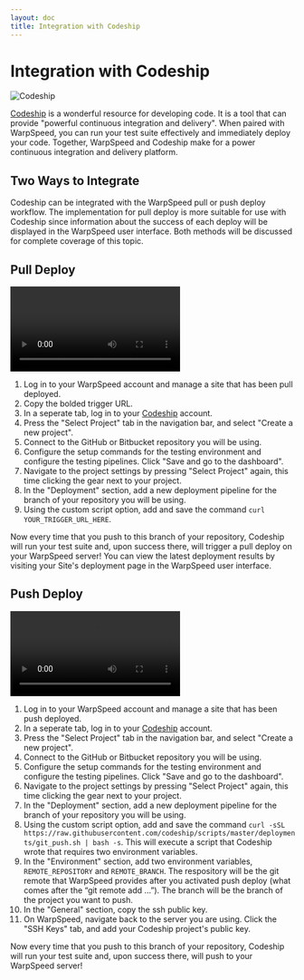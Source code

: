 ```yaml
---
layout: doc
title: Integration with Codeship
---
```


# Integration with Codeship

![Codeship](http://i0.wp.com/webuilddesign.com/wp-content/uploads/2014/10/codeship.jpg) 

[Codeship](https://codeship.com) is a wonderful resource for developing code. It is a tool that can provide "powerful continuous integration and delivery". When paired with WarpSpeed, you can run your test suite effectively and immediately deploy your code. Together, WarpSpeed and Codeship make for a power continuous integration and delivery platform.

## Two Ways to Integrate

Codeship can be integrated with the WarpSpeed pull or push deploy workflow. The implementation for pull deploy is more suitable for use with Codeship since information about the success of each deploy will be displayed in the WarpSpeed user interface. Both methods will be discussed for complete coverage of this topic.

## Pull Deploy

<video src="http://warpspeedio.s3.amazonaws.com/ws_codeship_pull.mp4" controls preload="auto" height="auto"></video>

1. Log in to your WarpSpeed account and manage a site that has been pull deployed.
1. Copy the bolded trigger URL.
1. In a seperate tab, log in to your [Codeship](https://codeship.com) account.
1. Press the "Select Project" tab in the navigation bar, and select "Create a new project".
1. Connect to the GitHub or Bitbucket repository you will be using.
1. Configure the setup commands for the testing environment and configure the testing pipelines. Click "Save and go to the dashboard".
1. Navigate to the project settings by pressing "Select Project" again, this time clicking the gear next to your project.
1. In the "Deployment" section, add a new deployment pipeline for the branch of your repository you will be using.
1. Using the custom script option, add and save the command `curl YOUR_TRIGGER_URL_HERE`.

Now every time that you push to this branch of your repository, Codeship will run your test suite and, upon success there, will trigger a pull deploy on your WarpSpeed server! You can view the latest deployment results by visiting your Site's deployment page in the WarpSpeed user interface.

## Push Deploy

<video src="http://warpspeedio.s3.amazonaws.com/ws_codeship_push.mp4" controls preload="auto" height="auto"></video>

1. Log in to your WarpSpeed account and manage a site that has been push deployed.
1. In a seperate tab, log in to your [Codeship](https://codeship.com) account.
1. Press the "Select Project" tab in the navigation bar, and select "Create a new project".
1. Connect to the GitHub or Bitbucket repository you will be using.
1. Configure the setup commands for the testing environment and configure the testing pipelines. Click "Save and go to the dashboard".
1. Navigate to the project settings by pressing "Select Project" again, this time clicking the gear next to your project.
1. In the "Deployment" section, add a new deployment pipeline for the branch of your repository you will be using.
1. Using the custom script option, add and save the command `curl -sSL https://raw.githubusercontent.com/codeship/scripts/master/deployments/git_push.sh | bash -s`. This will execute a script that Codeship wrote that requires two environment variables.
1. In the "Environment" section, add two environment variables, `REMOTE_REPOSITORY` and `REMOTE_BRANCH`. The respository will be the git remote that WarpSpeed provides after you activated push deploy (what comes after the “git remote add …”). The branch will be the branch of the project you want to push.
1. In the "General" section, copy the ssh public key. 
1. On WarpSpeed, navigate back to the server you are using. Click the "SSH Keys" tab, and add your Codeship project's public key.


Now every time that you push to this branch of your repository, Codeship will run your test suite and, upon success there, will push to your WarpSpeed server!

